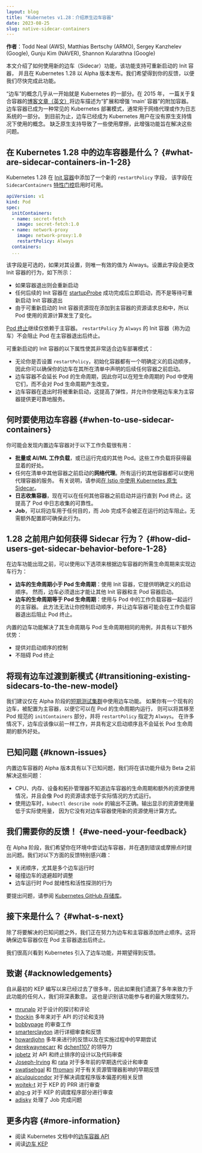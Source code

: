 ```yaml
---
layout: blog
title: "Kubernetes v1.28：介绍原生边车容器"
date: 2023-08-25
slug: native-sidecar-containers
---
```


<!--
layout: blog
title: "Kubernetes v1.28: Introducing native sidecar containers"
date: 2023-08-25
slug: native-sidecar-containers
-->

**作者**：Todd Neal (AWS), Matthias Bertschy (ARMO), Sergey Kanzhelev (Google), Gunju Kim (NAVER), Shannon Kularathna (Google)
<!--
***Authors:*** Todd Neal (AWS), Matthias Bertschy (ARMO), Sergey Kanzhelev (Google), Gunju Kim (NAVER), Shannon Kularathna (Google)
-->

<!--
This post explains how to use the new sidecar feature, which enables restartable init containers and is available in alpha in Kubernetes 1.28. We want your feedback so that we can graduate this feature as soon as possible.
-->
本文介绍了如何使用新的边车（Sidecar）功能，该功能支持可重新启动的 Init 容器，
并且在 Kubernetes 1.28 以 Alpha 版本发布。我们希望得到你的反馈，以便我们尽快完成此功能。

<!--
The concept of a “sidecar” has been part of Kubernetes since nearly the very beginning. In 2015, sidecars were described in a [blog post](/blog/2015/06/the-distributed-system-toolkit-patterns/) about composite containers as additional containers that “extend and enhance the ‘main’ container”. Sidecar containers have become a common Kubernetes deployment pattern and are often used for network proxies or as part of a logging system. Until now, sidecars were a concept that Kubernetes users applied without native support. The lack of native support has caused some usage friction, which this enhancement aims to resolve.
-->
“边车”的概念几乎从一开始就是 Kubernetes 的一部分。在 2015 年，
一篇关于复合容器的[博客文章（英文）](/blog/2015/06/the-distributed-system-toolkit-patterns/)将边车描述为“扩展和增强 ‘main’ 容器”的附加容器。
边车容器已成为一种常见的 Kubernetes 部署模式，通常用于网络代理或作为日志系统的一部分。
到目前为止，边车已经成为 Kubernetes 用户在没有原生支持情况下使用的概念。
缺乏原生支持导致了一些使用摩擦，此增强功能旨在解决这些问题。

<!--
## What are sidecar containers in 1.28?
-->
## 在 Kubernetes 1.28 中的边车容器是什么？  {#what-are-sidecar-containers-in-1-28}

<!--
Kubernetes 1.28 adds a new `restartPolicy` field to [init containers](/docs/concepts/workloads/pods/init-containers/) that is available when the `SidecarContainers` [feature gate](/docs/reference/command-line-tools-reference/feature-gates/) is enabled.
-->
Kubernetes 1.28 在 [Init 容器](/zh-cn/docs/concepts/workloads/pods/init-containers/)中添加了一个新的 `restartPolicy` 字段，
该字段在 `SidecarContainers` [特性门控](/zh-cn/docs/reference/command-line-tools-reference/feature-gates/)启用时可用。

```yaml
apiVersion: v1
kind: Pod
spec:
  initContainers:
  - name: secret-fetch
    image: secret-fetch:1.0
  - name: network-proxy
    image: network-proxy:1.0
    restartPolicy: Always
  containers:
  ...
```

<!--
The field is optional and, if set, the only valid value is Always. Setting this field changes the behavior of init containers as follows:
-->
该字段是可选的，如果对其设置，则唯一有效的值为 Always。设置此字段会更改 Init 容器的行为，如下所示：

<!--
- The container restarts if it exits
- Any subsequent init container starts immediately after the [startupProbe](/docs/tasks/configure-pod-container/configure-liveness-readiness-startup-probes/#define-startup-probes) has successfully completed instead of waiting for the restartable init container to exit
- The resource usage calculation changes for the pod as restartable init container resources are now added to the sum of the resource requests by the main containers
-->
- 如果容器退出则会重新启动
- 任何后续的 Init 容器在 [startupProbe](/zh-cn/docs/tasks/configure-pod-container/configure-liveness-readiness-startup-probes/#define-startup-probes)
  成功完成后立即启动，而不是等待可重新启动 Init 容器退出
- 由于可重新启动的 Init 容器资源现在添加到主容器的资源请求总和中，所以 Pod 使用的资源计算发生了变化。

<!--
[Pod termination](/docs/concepts/workloads/pods/pod-lifecycle/#pod-termination) continues to only depend on the main containers. An init container with a `restartPolicy` of `Always` (named a sidecar) won't prevent the pod from terminating after the main containers exit.
-->
[Pod 终止](/zh-cn/docs/concepts/workloads/pods/pod-lifecycle/#pod-termination)继续仅依赖于主容器。
`restartPolicy` 为 `Always` 的 Init 容器（称为边车）不会阻止 Pod 在主容器退出后终止。

<!--
The following properties of restartable init containers make them ideal for the sidecar deployment pattern:
-->
可重新启动的 Init 容器的以下属性使其非常适合边车部署模式：

<!--
- Init containers have a well-defined startup order regardless of whether you set a `restartPolicy`, so you can ensure that your sidecar starts before any container declarations that come after the sidecar declaration in your manifest.
- Sidecar containers don't extend the lifetime of the Pod, so you can use them in short-lived Pods with no changes to the Pod lifecycle.
- Sidecar containers are restarted on exit, which improves resilience and lets you use sidecars to provide services that your main containers can more reliably consume.
-->
- 无论你是否设置 `restartPolicy`，初始化容器都有一个明确定义的启动顺序，
  因此你可以确保你的边车在其所在清单中声明的后续任何容器之前启动。
- 边车容器不会延长 Pod 的生命周期，因此你可以在短生命周期的 Pod 中使用它们，而不会对 Pod 生命周期产生改变。
- 边车容器在退出时将被重新启动，这提高了弹性，并允许你使用边车来为主容器提供更可靠地服务。

<!--
## When to use sidecar containers
-->
## 何时要使用边车容器 {#when-to-use-sidecar-containers}

<!--
You might find built-in sidecar containers useful for workloads such as the following:
-->
你可能会发现内置边车容器对于以下工作负载很有用：

<!--
- **Batch or AI/ML workloads**, or other Pods that run to completion. These workloads will experience the most significant benefits.
- **Network proxies** that start up before any other container in the manifest. Every other container that runs can use the proxy container's services. For instructions, see the [Kubernetes Native sidecars in Istio blog post](https://istio.io/latest/blog/2023/native-sidecars/).
- **Log collection containers**, which can now start before any other container and run until the Pod terminates. This improves the reliability of log collection in your Pods.
- **Jobs**, which can use sidecars for any purpose without Job completion being blocked by the running sidecar. No additional configuration is required to ensure this behavior.
-->
- **批量或 AI/ML 工作负载**，或已运行完成的其他 Pod。这些工作负载将获得最显着的好处。
- 任何在清单中其他容器之前启动的**网络代理**。所有运行的其他容器都可以使用代理容器的服务。
  有关说明，请参阅[在 Istio 中使用 Kubernetes 原生 Sidecar](https://istio.io/latest/blog/2023/native-sidecars/)。
- **日志收集容器**，现在可以在任何其他容器之前启动并运行直到 Pod 终止。这提高了 Pod 中日志收集的可靠性。
- **Job**，可以将边车用于任何目的，而 Job 完成不会被正在运行的边车阻止。无需额外配置即可确保此行为。

<!--
## How did users get sidecar behavior before 1.28?
-->
## 1.28 之前用户如何获得 Sidecar 行为？ {#how-did-users-get-sidecar-behavior-before-1-28}

<!--
Prior to the sidecar feature, the following options were available for implementing sidecar behavior depending on the desired lifetime of the sidecar container:
-->
在边车功能出现之前，可以使用以下选项来根据边车容器的所需生命周期来实现边车行为：

<!--
- **Lifetime of sidecar less than Pod lifetime**: Use an init container, which provides well-defined startup order. However, the sidecar has to exit for other init containers and main Pod containers to start.
- **Lifetime of sidecar equal to Pod lifetime**: Use a main container that runs alongside your workload containers in the Pod. This method doesn't give you control over startup order, and lets the sidecar container potentially block Pod termination after the workload containers exit.
-->
- **边车的生命周期小于 Pod 生命周期**：使用 Init 容器，它提供明确定义的启动顺序。
  然而，边车必须退出才能让其他 Init 容器和主 Pod 容器启动。
- **边车的生命周期等于 Pod 生命周期**：使用与 Pod 中的工作负载容器一起运行的主容器。
  此方法无法让你控制启动顺序，并让边车容器可能会在工作负载容器退出后阻止 Pod 终止。

<!--
The built-in sidecar feature solves for the use case of having a lifetime equal to the Pod lifetime and has the following additional benefits:
-->
内置的边车功能解决了其生命周期与 Pod 生命周期相同的用例，并具有以下额外优势：

<!--
- Provides control over startup order
- Doesn’t block Pod termination
-->
- 提供对启动顺序的控制
- 不阻碍 Pod 终止

<!--
## Transitioning existing sidecars to the new model
-->
## 将现有边车过渡到新模式 {#transitioning-existing-sidecars-to-the-new-model}

<!--
We recommend only using the sidecars feature gate in [short lived testing clusters](/docs/reference/command-line-tools-reference/feature-gates/#feature-stages) at the alpha stage. If you have an existing sidecar that is configured as a main container so it can run for the lifetime of the pod, it can be moved to the `initContainers` section of the pod spec and given a `restartPolicy` of `Always`. In many cases, the sidecar should work as before with the added benefit of having a defined startup ordering and not prolonging the pod lifetime.
-->
我们建议仅在 Alpha 阶段的[短期测试集群](/zh-cn/docs/reference/command-line-tools-reference/feature-gates/#feature-stages)中使用边车功能。
如果你有一个现有的边车，被配置为主容器，以便它可以在 Pod 的生命周期内运行，
则可以将其移至 Pod 规范的 `initContainers` 部分，并将 `restartPolicy` 指定为 `Always`。
在许多情况下，边车应该像以前一样工作，并具有定义启动顺序且不会延长 Pod 生命周期的额外好处。

<!--
## Known issues
-->
## 已知问题 {#known-issues}

<!--
The alpha release of built-in sidecar containers has the following known issues, which we'll resolve before graduating the feature to beta:
-->
内置边车容器的 Alpha 版本具有以下已知问题，我们将在该功能升级为 Beta 之前解决这些问题：

<!--
- The CPU, memory, device, and topology manager are unaware of the sidecar container lifetime and additional resource usage, and will operate as if the Pod had lower resource requests than it actually does.
- The output of `kubectl describe node` is incorrect when sidecars are in use. The output shows resource usage that's lower than the actual usage because it doesn't use the new resource usage calculation for sidecar containers.
-->
- CPU、内存、设备和拓扑管理器不知道边车容器的生命周期和额外的资源使用情况，并且会像 Pod 的资源请求低于实际情况的方式运行。
- 使用边车时，`kubectl describe node` 的输出不正确。输出显示的资源使用量低于实际使用量，
  因为它没有对边车容器使用新的资源使用计算方式。

<!--
## We need your feedback!
-->
## 我们需要你的反馈！ {#we-need-your-feedback}

<!--
In the alpha stage, we want you to try out sidecar containers in your environments and open issues if you encounter bugs or friction points. We're especially interested in feedback about the following:
-->
在 Alpha 阶段，我们希望你在环境中尝试边车容器，并在遇到错误或摩擦点时提出问题。我们对以下方面的反馈特别感兴趣：

<!--
- The shutdown sequence, especially with multiple sidecars running 
- The backoff timeout adjustment for crashing sidecars 
- The behavior of Pod readiness and liveness probes when sidecars are running
-->
- 关闭顺序，尤其是多个边车运行时
- 碰撞边车的退避超时调整
- 边车运行时 Pod 就绪性和活性探测的行为

<!--
To open an issue, see the [Kubernetes GitHub repository](https://github.com/kubernetes/kubernetes/issues/new/choose).
-->
要提出问题，请参阅 [Kubernetes GitHub 存储库](https://github.com/kubernetes/kubernetes/issues/new/choose)。

<!--
## What’s next?
-->
## 接下来是什么？ {#what-s-next}

<!--
In addition to the known issues that will be resolved, we're working on adding termination ordering for sidecar and main containers. This will ensure that sidecar containers only terminate after the Pod's main containers have exited.
-->
除了将要解决的已知问题之外，我们正在努力为边车和主容器添加终止顺序。这将确保边车容器仅在 Pod 主容器退出后终止。

<!--
We’re excited to see the sidecar feature come to Kubernetes and are interested in feedback.
-->
我们很高兴看到 Kubernetes 引入了边车功能，并期望得到反馈。

<!--
## Acknowledgements
-->
## 致谢 {#acknowledgements}

<!--
Many years have passed since the original KEP was written, so we apologize if we omit anyone who worked on this feature over the years. This is a best-effort attempt to recognize the people involved in this effort.
-->
自从最初的 KEP 编写以来已经过去了很多年，因此如果我们遗漏了多年来致力于此功能的任何人，我们将深表歉意。
这也是识别该功能参与者的最大限度努力。

<!--
- [mrunalp](https://github.com/mrunalp/) for design discussions and reviews
- [thockin](https://github.com/thockin/) for API discussions and support thru years
- [bobbypage](https://github.com/bobbypage) for reviews
- [smarterclayton](https://github.com/smarterclayton) for detailed review and feedback
- [howardjohn](https://github.com/howardjohn) for feedback over years and trying it early during implementation
- [derekwaynecarr](https://github.com/derekwaynecarr) and [dchen1107](https://github.com/dchen1107) for leadership
- [jpbetz](https://github.com/Jpbetz) for API and termination ordering designs as well as code reviews
- [Joseph-Irving](https://github.com/Joseph-Irving) and [rata](https://github.com/rata) for the early iterations design and reviews years back
- [swatisehgal](https://github.com/swatisehgal) and [ffromani](https://github.com/ffromani) for early feedback on resource managers impact
- [alculquicondor](https://github.com/Alculquicondor) for feedback on addressing the version skew of the scheduler
- [wojtek-t](https://github.com/Wojtek-t) for PRR review of a KEP
- [ahg-g](https://github.com/ahg-g) for reviewing the scheduler portion of a KEP
- [adisky](https://github.com/Adisky) for the Job completion issue
-->
- [mrunalp](https://github.com/mrunalp/) 对于设计的探讨和评论
- [thockin](https://github.com/thockin/) 多年来对于 API 的讨论和支持
- [bobbypage](https://github.com/bobbypage) 的审查工作
- [smarterclayton](https://github.com/smarterclayton) 进行详细审查和反馈
- [howardjohn](https://github.com/howardjohn) 多年来进行的反馈以及在实施过程中的早期尝试
- [derekwaynecarr](https://github.com/derekwaynecarr) 和 [dchen1107](https://github.com/dchen1107) 的领导力
- [jpbetz](https://github.com/Jpbetz) 对 API 和终止排序的设计以及代码审查
- [Joseph-Irving](https://github.com/Joseph-Irving) 和 [rata](https://github.com/rata) 对于多年前的早期迭代设计和审查
- [swatisehgal](https://github.com/swatisehgal) 和 [ffromani](https://github.com/ffromani)
  对于有关资源管理器影响的早期反馈
- [alculquicondor](https://github.com/Alculquicondor) 对于解决调度程序版本偏差的相关反馈
- [wojtek-t](https://github.com/Wojtek-t) 对于 KEP 的 PRR 进行审查
- [ahg-g](https://github.com/ahg-g) 对于 KEP 的调度程序部分进行审查
- [adisky](https://github.com/Adisky) 处理了 Job 完成问题

<!--
## More Information
-->
## 更多内容 {#more-information}

<!--
- Read [API for sidecar containers](/docs/concepts/workloads/pods/init-containers/#api-for-sidecar-containers) in the Kubernetes documentation
- Read the [Sidecar KEP](https://github.com/kubernetes/enhancements/blob/master/keps/sig-node/753-sidecar-containers/README.md)
-->
- 阅读 Kubernetes 文档中的[边车容器 API](/zh-cn/docs/concepts/workloads/pods/init-containers/#api-for-sidecar-containers)
- 阅读[边车 KEP](https://github.com/kubernetes/enhancements/blob/master/keps/sig-node/753-sidecar-containers/README.md)
